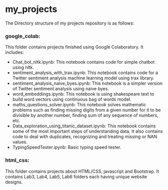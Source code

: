 # my_projects
The Directory structure of my projects repository is as follows:
### google_colab:
This folder contains projects finished using Google Colaboratory. It includes:
- Chat_bot_nltk.ipynb: This notebook contains code for simple chatbot using nltk. 
- sentiment_analysis_with_trax.ipynb: This notebook contains code for a Twitter sentiment analysis machine learning model using trax library. 
- sentiment_analysis_naive_byes.ipynb: This notebook is a simpler version of Twitter sentiment analysis using naive byes.
- word_embeddings.ipynb: This notebook is using shakespeare text to build word vectors using continuous bag of words model. 
- maths_questions_solver.ipynb: This notebook solves mathematic problems such as finding missing digits from a given number for it to be divisible by another number, finding sum of any sequence of numbers, etc.
- Data_exploration_using_titanic_dataset.ipynb: This notebook contains some of the most important steps of understanding data. It also contains code to deal with duplicates, recognizing and treating missing or NAN values.
- TypingSpeedTester.ipynb: Basic typing speed tester. 
### html_css:
This folder contains projects about HTML/CSS, javascript and Bootstrap. It contains Lab3, Lab4, Lab5, Lab6 folders each having unique website designs.  
